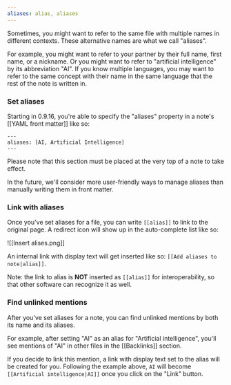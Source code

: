 ```yaml
---
aliases: alias, aliases
---
```


Sometimes, you might want to refer to the same file with multiple names in different contexts. These alternative names are what we call "aliases".

For example, you might want to refer to your partner by their full name, first name, or a nickname. Or you might want to refer to "artificial intelligence" by its abbreviation "AI". If you know multiple languages, you may want to refer to the same concept with their name in the same language that the rest of the note is written in.

### Set aliases

Starting in 0.9.16, you're able to specify the "aliases" property in a note's [[YAML front matter]] like so:

```
---
aliases: [AI, Artificial Intelligence]
---
```

Please note that this section must be placed at the very top of a note to take effect.

In the future, we'll consider more user-friendly ways to manage aliases than manually writing them in front matter.

### Link with aliases

Once you've set aliases for a file, you can write `[[alias]]` to link to the original page. A redirect icon will show up in the auto-complete list like so:

![[Insert alises.png]]

An internal link with display text will get inserted like so: `[[Add aliases to note|alias]]`.

Note: the link to alias is **NOT** inserted as `[[alias]]` for interoperability, so that other software can recognize it as well.

### Find unlinked mentions

After you've set aliases for a note, you can find unlinked mentions by both its name and its aliases.

For example, after setting "AI" as an alias for "Artificial intelligence", you'll see mentions of "AI" in other files in the [[Backlinks]] section.

If you decide to link this mention, a link with display text set to the alias will be created for you. Following the example above, `AI` will become `[[Artificial intelligence|AI]]` once you click on the "Link" button.